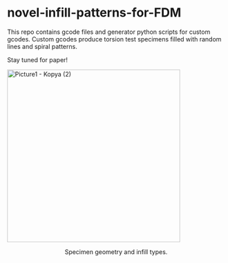 # novel-infill-patterns-for-FDM
This repo contains gcode files and generator python scripts for custom gcodes.
Custom gcodes produce torsion test specimens filled with random lines and spiral patterns.

Stay tuned for paper!

<img width="400" align="center"  alt="Picture1 - Kopya (2)" src="https://github.com/user-attachments/assets/24ce5bf5-4872-463c-864d-783f17e58f67" />
<p align="center">Specimen geometry and infill types.</p>

